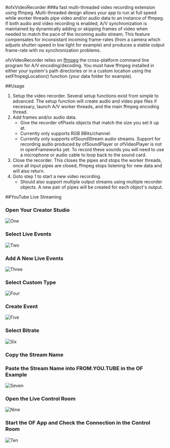#ofxVideoRecorder
###a fast multi-threaded video recording extension using ffmpeg.
Multi-threaded design allows your app to run at full speed while worker threads pipe video and/or audio data to an instance of ffmpeg. If both audio and video recording is enabled, A/V synchronization is maintained by dynamically adding or skipping frames of video when needed to match the pace of the incoming audio stream; This feature compensates for inconsistant incoming frame-rates (from a camera which adjusts shutter-speed in low light for example) and produces a stable output frame-rate with no synchronization problems.

ofxVideoRecorder relies on [ffmpeg](http://ffmpeg.org) the cross-platform command line program for A/V encoding/decoding. You must have ffmpeg installed in either your system's path directories or in a custom location using the setFfmpegLocation() function (your data folder for example).

##Usage
1. Setup the video recorder. Several setup functions exist from simple to advanced. The setup function will create audio and video pipe files if necessary, launch A/V worker threads, and the main ffmpeg encoding thread.
2. Add frames and/or audio data.
	* Give the recorder ofPixels objects that match the size you set it up at.
	* Currently only supports RGB 8Bits/channel. 
	* Currently only supports ofSoundStream audio streams. Support for recording audio produced by ofSoundPlayer or ofVideoPlayer is not in openFrameworks yet. To record these sounds you will need to use a microphone or audio cable to loop back to the sound card.
3. Close the recorder. This closes the pipes and stops the worker threads, once all input pipes are closed, ffmpeg stops listening for new data and will also return.
4. Goto step 1 to start a new video recording.
	* Should also support multiple output streams using multiple recorder objects. A new pair of pipes will be created for each object's output.
	
	
	
##YouTube Live Streaming
### Open Your Creator Studio
![One](https://raw.githubusercontent.com/danthemellowman/ofxVideoRecorder/master/YouTubeLive/Step%20One.png)
### Select Live Events
![Two](https://raw.githubusercontent.com/danthemellowman/ofxVideoRecorder/master/YouTubeLive/Step%20Two.png)
### Add A New Live Events
![Three](https://raw.githubusercontent.com/danthemellowman/ofxVideoRecorder/master/YouTubeLive/Step%20Three.png)
### Select Custom Type
![Four](https://raw.githubusercontent.com/danthemellowman/ofxVideoRecorder/master/YouTubeLive/Step%20Four.png)
### Create Event
![Five](https://raw.githubusercontent.com/danthemellowman/ofxVideoRecorder/master/YouTubeLive/Step%20Five.png)
### Select Bitrate
![Six](https://raw.githubusercontent.com/danthemellowman/ofxVideoRecorder/master/YouTubeLive/Step%20Six.png)
### Copy the Stream Name
### Paste the Stream Name into FROM.YOU.TUBE in the OF Example
![Seven](https://raw.githubusercontent.com/danthemellowman/ofxVideoRecorder/master/YouTubeLive/Step%20Eight.png)
### Open the Live Control Room
![Nine](https://raw.githubusercontent.com/danthemellowman/ofxVideoRecorder/master/YouTubeLive/Step%20Nine.png)
### Start the OF App and Check the Connection in the Control Room
![Ten](https://raw.githubusercontent.com/danthemellowman/ofxVideoRecorder/master/YouTubeLive/Step%20Ten.png)